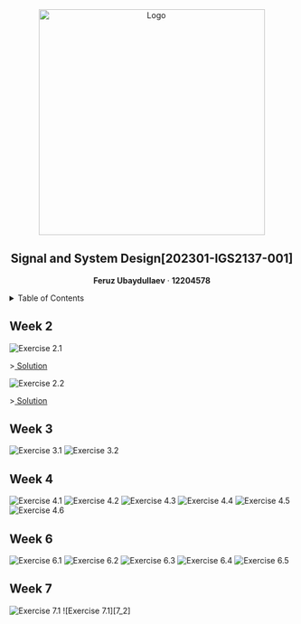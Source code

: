 <div align="center">
  <img src="img/poster.png" alt="Logo" width="400">
  <h2>Signal and System Design[202301-IGS2137-001]</h2>
  <p align="center">
    <b>Feruz Ubaydullaev</b>
    ·
    <b>12204578</b>
  </p>
</div>

<div>
  <details>
    <summary>Table of Contents</summary>
    <ul>
      <li><a href="#week-2">Week 2</a></li>
      <li><a href="#week-3">Week 3</a></li>
      <li><a href="#week-4">Week 4</a></li>
      <li><a href="#week-6">Week 6</a></li>
      <li><a href="#week-7">Week 7</a></li>
    </ul>
  </details>
 </div>


## Week 2
![Exercise 2.1][2_1]
<p>><a href="week%202/week2_1.m"> Solution <a/></p>

![Exercise 2.2][2_2]
<p>><a href="week%202/week2_2.m"> Solution <a/></p>

## Week 3
![Exercise 3.1][3_1]
![Exercise 3.2][3_2]

## Week 4
![Exercise 4.1][4_1]
![Exercise 4.2][4_2]
![Exercise 4.3][4_3]
![Exercise 4.4][4_4]
![Exercise 4.5][4_5]
![Exercise 4.6][4_6]

## Week 6
![Exercise 6.1][6_1]
![Exercise 6.2][6_2]
![Exercise 6.3][6_3]
![Exercise 6.4][6_4]
![Exercise 6.5][6_5]

## Week 7
![Exercise 7.1][7_1]
![Exercise 7.1][7_2]




[2_1]: img/2_1.png
[2_2]: img/2_2.png
[3_1]: img/3_1.png
[3_2]: img/3_2.png
[4_1]: img/4_1.png
[4_2]: img/4_2.png
[4_3]: img/4_3.png
[4_4]: img/4_4.png
[4_5]: img/4_5.png
[4_6]: img/4_6.png
[6_1]: img/6_1.png
[6_2]: img/6_2.png
[6_3]: img/6_3.png
[6_4]: img/6_4.png
[6_5]: img/6_5.png
[7_1]: img/7_1.png
[7_1]: img/7_1.png
